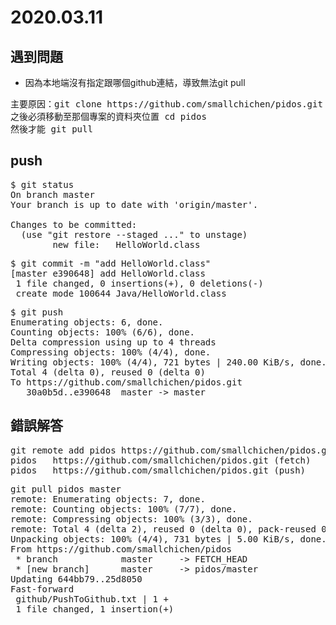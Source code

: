 # 2020.03.11

## 遇到問題
* 因為本地端沒有指定跟哪個github連結，導致無法git pull
<pre>
主要原因：git clone https://github.com/smallchichen/pidos.git
之後必須移動至那個專案的資料夾位置 cd pidos
然後才能 git pull
</pre>

## push
<pre>
$ git status
On branch master
Your branch is up to date with 'origin/master'.

Changes to be committed:
  (use "git restore --staged <file>..." to unstage)
        new file:   HelloWorld.class
</pre>
<pre>
$ git commit -m "add HelloWorld.class"
[master e390648] add HelloWorld.class
 1 file changed, 0 insertions(+), 0 deletions(-)
 create mode 100644 Java/HelloWorld.class
</pre>
<pre>
$ git push
Enumerating objects: 6, done.
Counting objects: 100% (6/6), done.
Delta compression using up to 4 threads
Compressing objects: 100% (4/4), done.
Writing objects: 100% (4/4), 721 bytes | 240.00 KiB/s, done.
Total 4 (delta 0), reused 0 (delta 0)
To https://github.com/smallchichen/pidos.git
   30a0b5d..e390648  master -> master
</pre>

## 錯誤解答
<pre>
git remote add pidos https://github.com/smallchichen/pidos.git
pidos   https://github.com/smallchichen/pidos.git (fetch)
pidos   https://github.com/smallchichen/pidos.git (push)
</pre>
<pre>
git pull pidos master
remote: Enumerating objects: 7, done.
remote: Counting objects: 100% (7/7), done.
remote: Compressing objects: 100% (3/3), done.
remote: Total 4 (delta 2), reused 0 (delta 0), pack-reused 0
Unpacking objects: 100% (4/4), 731 bytes | 5.00 KiB/s, done.
From https://github.com/smallchichen/pidos
 * branch            master     -> FETCH_HEAD
 * [new branch]      master     -> pidos/master
Updating 644bb79..25d8050
Fast-forward
 github/PushToGithub.txt | 1 +
 1 file changed, 1 insertion(+)
</pre>
